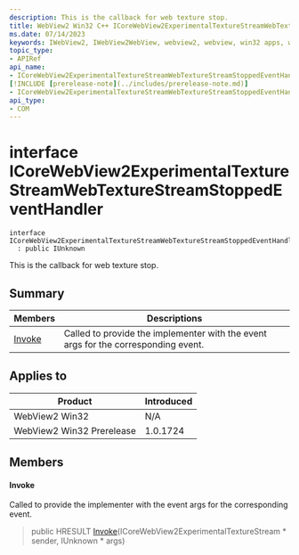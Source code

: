 ```yaml
---
description: This is the callback for web texture stop.
title: WebView2 Win32 C++ ICoreWebView2ExperimentalTextureStreamWebTextureStreamStoppedEventHandler
ms.date: 07/14/2023
keywords: IWebView2, IWebView2WebView, webview2, webview, win32 apps, win32, edge, ICoreWebView2, ICoreWebView2Controller, browser control, edge html, ICoreWebView2ExperimentalTextureStreamWebTextureStreamStoppedEventHandler
topic_type: 
- APIRef
api_name:
- ICoreWebView2ExperimentalTextureStreamWebTextureStreamStoppedEventHandler
[!INCLUDE [prerelease-note](../includes/prerelease-note.md)]
- ICoreWebView2ExperimentalTextureStreamWebTextureStreamStoppedEventHandler
api_type:
- COM
---
```


# interface ICoreWebView2ExperimentalTextureStreamWebTextureStreamStoppedEventHandler

```
interface ICoreWebView2ExperimentalTextureStreamWebTextureStreamStoppedEventHandler
  : public IUnknown
```

This is the callback for web texture stop.

## Summary

 Members                        | Descriptions
--------------------------------|---------------------------------------------
[Invoke](#invoke) | Called to provide the implementer with the event args for the corresponding event.

## Applies to

Product                         | Introduced
--------------------------------|---------------------------------------------
WebView2 Win32            |    N/A
WebView2 Win32 Prerelease |    1.0.1724

## Members

#### Invoke

Called to provide the implementer with the event args for the corresponding event.

> public HRESULT [Invoke](#invoke)(ICoreWebView2ExperimentalTextureStream * sender, IUnknown * args)

